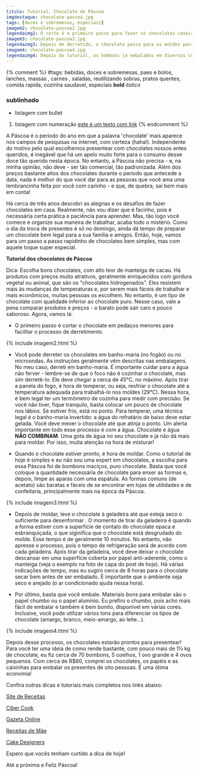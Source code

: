```yaml
---
titulo: Tutorial, Chocolate de Páscoa
imgdestaque: chocolate-pascoa.jpg
tags: [doces e sobremesas, especiais]
imagem2: chocolate-pascoa2.jpg
legendaimg2: O corte é o primeiro passo para fazer os chocolates caseiros. 
imagem3: chocolate-pascoa3.jpg
legendaimg3: Depois de derretido, o chocolate passa para os moldes para ir à geladeira. 
imagem4: chocolate-pascoa4.jpg
legendaimg4: Depois do tutorial, os bombons já embalados em diversas cores.
---
```

{% comment %}
#tags: bebidas, doces e sobremesas, paes e bolos, lanches, massas , carnes , saladas, reutilizando sobras, pratos quentes, comida rapida, cozinha saudavel, especiais
**bold**
*italico*
### sublinhado
* listagem com bullet
1. listagem com numeração
[este é um texto com link](https://www.enderecodolink.com)
{% endcomment %}

A Páscoa é o período do ano em que a palavra 'chocolate' mais aparece nos campos de pesquisas na internet, com certeza (haha!). Independente do motivo pelo qual escolhemos presentear com chocolates nossos entes queridos, é inegável que há um apelo muito forte para o consumo desse doce tão querido nesta época. No entanto, a Páscoa não precisa - e, na minha opinião, não deve - ser tão comercial, tão padronizada. Além dos preços bastante altos dos chocolates durante o período que antecede a data, nada é melhor do que você dar para as pessoas que você ama uma lembrancinha feita por você com carinho - e que, de quebra, sai bem mais em conta!

Há cerca de três anos descobri as alegrias e os desafios de fazer chocolates em casa. Realmente, não vou dizer que é facinho, pois é necessária certa prática e paciência para aprender. Mas, tão logo você comece e organize sua maneira de trabalhar, acaba todo o mistério. Como o dia da troca de presentes é só no domingo, ainda dá tempo de preparar um chocolate bem legal para a sua família e amigos. Então, hoje, vamos para um passo a passo rapidinho de chocolates bem simples, mas com aquele toque super especial.

**Tutorial dos chocolates de Páscoa**

Dica: Escolha bons chocolates, com alto teor de manteiga de cacau. Há produtos com preços muito atrativos, geralmente enriquecidos com gordura vegetal ou animal, que são os "chocolates hidrogenados". Eles resistem mais às mudanças de temperaturas e, por serem mais fáceis de trabalhar e mais econômicos, muitas pessoas os escolhem. No entanto, é um tipo de chocolate com qualidade inferior ao chocolate puro. Nesse caso, vale a pena comparar produtos e preços - o barato pode sair caro e pouco saboroso. Agora, vamos lá:

- O primeiro passo é cortar o chocolate em pedaços menores para facilitar o processo de derretimento.

{% include imagem2.html %}

- Você pode derreter os chocolates em banho-maria (no fogão) ou no microondas. As instruções geralmente vêm descritas nas embalagens. No meu caso, derreti em banho-maria. É importante cuidar para a água não ferver - lembre-se de que o foco não é cozinhar o chocolate, mas sim derretê-lo. Ele deve chegar a cerca de 45°C, no máximo. Após tirar a panela do fogo, é hora de temperar, ou seja, resfriar o chocolate até a temperatura adequada para trabalhá-lo nos moldes (29°C). Nessa hora, é bem legal ter um termômetro de cozinha para medir com precisão. Se você não tiver, fique tranquilo, basta colocar um pouco de chocolate nos lábios. Se estiver frio, está no ponto. Para temperar, uma técnica legal é o banho-maria invertido: a água do refratário de baixo deve estar gelada. Você deve mexer o chocolate até que atinja o ponto. Um alerta importante em todo esse processo é com a água. Chocolate e água **NÃO COMBINAM**. Uma gota de água no seu chocolate e já não dá mais para moldar. Por isso, muita atenção na hora de misturar!

- Quando o chocolate estiver pronto, é hora de moldar. Como o tutorial de hoje é simples e eu não sou uma expert em chocolates, a escolha para essa Páscoa foi de bombons maciços, puro chocolate. Basta que você coloque a quantidade necessária de chocolate para enxer as formas e, depois, limpe as aparas com uma espátula. As formas comuns (de acetato) são baratas e fáceis de se encontrar em lojas de utilidades e de confeitaria, principalmente mais na época da Páscoa. 

{% include imagem3.html %}

- Depois de moldar, leve o chocolate à geladeira até que esteja seco o suficiente para desenformar . O momento de tirar da geladeira é quando a forma estiver com a superfície de contato do chocolate opaca e esbranquiçada, o que siginifica que o chocolate está desgrudado do molde. Esse tempo é de geralmente 10 minutos. No entanto, não apresse o processo, pois o tempo de refrigeração será de acordo com cada geladeira. Após tirar da geladeira, você deve deixar o chocolate descansar em uma superfície coberta por papel anti-aderente, como o manteiga (veja o exemplo na foto de capa do post de hoje). Há várias indicações de tempo, mas eu sugiro cerca de 8 horas para o chocolate secar bem antes de ser embalado. É importante que o ambiente seja seco e arejado (o ar condicionado ajuda nessa hora). 

- Por último, basta que você embale. Materiais bons para embalar são o papel chumbo ou o papel alumínio. Eu prefiro o chumbo, pois acho mais fácil de embalar e também é bem bonito, disponível em várias cores. Inclusive, você pode utilizar vários tons para diferenciar os tipos de chocolate (amargo, branco, meio-amargo, ao leite...).

{% include imagem4.html %}

Depois desse processo, os chocolates estarão prontos para presentear! Para você ter uma ideia de como rende bastante, com pouco mais de 1½ kg de chocolate, eu fiz cerca de 70 bombons, 5 coelhos, 1 ovo grande e 4 ovos pequenos. Com cerca de R$60, comprei os chocolates, os papéis e as caixinhas para embalar os presentes de oito pessoas. É uma ótima economia! 

Confira outras dicas e tutoriais mais completos nos links abaixo:

[Site de Receitas](http://sitedereceitas.com/2008/10/chocolates-dicas-truques-e-segredos.html) 

[Ciber Cook](http://cybercook.com.br/como-fazer-bombons-m-14-996.html)  

[Gazeta Online](http://gazetaonline.globo.com/_conteudo/2011/06/noticias/especiais/890812-da-cobertura-ao-recheio-aprenda-a-fazer-bombons-artesanais.html) 

[Receitas de Mãe](http://www.receitasdemae.com.br/receitas/ovos-de-pascoa-basico-recheado-e-trufados-caseiro/) 

[Cake Designers](http://cakedesigners.com.br/ovo-de-pascoa-da-ovomaltine/) 

Espero que vocês tenham curtido a dica de hoje! 

Até a próxima e Feliz Páscoa!

